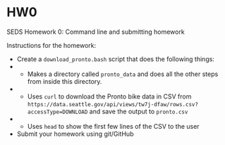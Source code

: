 # HW0
SEDS Homework 0: Command line and submitting homework

Instructions for the homework:
* Create a `download_pronto.bash` script that does the following things:
* * Makes a directory called `pronto_data` and does all the other steps from inside this directory.
* * Uses `curl` to download the Pronto bike data in CSV from `https://data.seattle.gov/api/views/tw7j-dfaw/rows.csv?accessType=DOWNLOAD` and save the output to `pronto.csv`
* * Uses `head` to show the first few lines of the CSV to the user
* Submit your homework using git/GitHub
